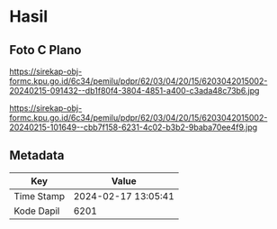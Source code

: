 # Hasil

## Foto C Plano

https://sirekap-obj-formc.kpu.go.id/6c34/pemilu/pdpr/62/03/04/20/15/6203042015002-20240215-091432--db1f80f4-3804-4851-a400-c3ada48c73b6.jpg

https://sirekap-obj-formc.kpu.go.id/6c34/pemilu/pdpr/62/03/04/20/15/6203042015002-20240215-101649--cbb7f158-6231-4c02-b3b2-9baba70ee4f9.jpg


## Metadata

| Key        | Value               |
| ---------- | ------------------- |
| Time Stamp | 2024-02-17 13:05:41 |
| Kode Dapil | 6201                |



